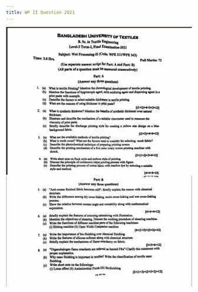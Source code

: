 ```yaml
---
title: WP II Question 2021
---
```


![](./img/2023-07-03-15-08-10.png)
![](./img/2023-07-03-15-08-26.png)
